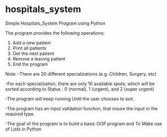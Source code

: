 # hospitals_system

Simple Hospitals_System Program using Python 


The program provides the following operations:

1) Add a new patient
2) Print all patients
3) Get the next patient
4) Remove a leaving patient
5) End the program

Note:
-There are 20 different specializations (e.g. Children, Surgery, etc)

-For each specialization, there are only 10 available spots, which will be sorted according to Status : 0 (normal), 1 (urgent), and 2 (super urgent)

-The program will keep running  Until the user chooses to exit.

-The program has an input validation function, that insure the input in the required type.

-The goal of the program is to build a basic OOP program and To Make use of Lists in Python 
